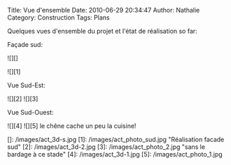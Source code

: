 Title: Vue d'ensemble
Date: 2010-06-29 20:34:47
Author: Nathalie
Category: Construction
Tags: Plans

Quelques vues d'ensemble du projet et l'état de réalisation so far:

Façade sud:

![][]

![][1]

Vue Sud-Est:

![][2] ![][3]

Vue Sud-Ouest:

![][4] ![][5] le chêne cache un peu la cuisine!

  []: /images/act_3d-s.jpg
  [1]: /images/act_photo_sud.jpg "Réalisation facade sud"
  [2]: /images/act_3d-2.jpg
  [3]: /images/act_photo_2.jpg "sans le bardage à ce stade"
  [4]: /images/act_3d-1.jpg
  [5]: /images/act_photo_1.jpg
